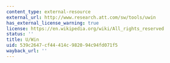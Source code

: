 ```yaml
---
content_type: external-resource
external_url: http://www.research.att.com/sw/tools/uwin
has_external_license_warning: true
license: https://en.wikipedia.org/wiki/All_rights_reserved
status: ''
title: U/Win
uid: 539c2647-cf44-414c-9820-94c94fd071f5
wayback_url: ''
---
```

